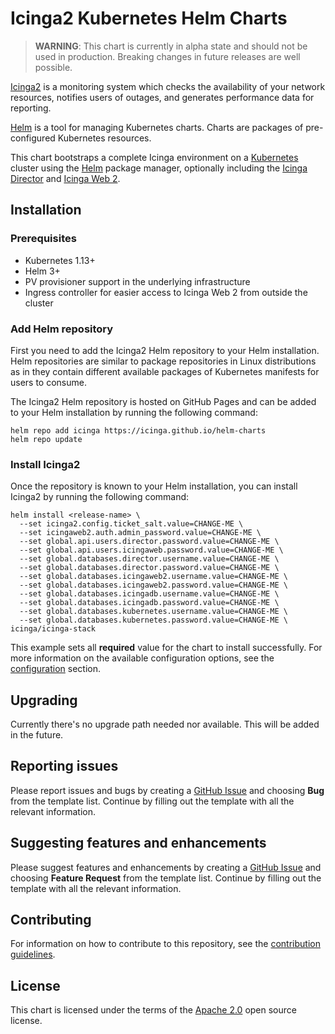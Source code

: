# Icinga2 Kubernetes Helm Charts

> **WARNING**: This chart is currently in alpha state and should not be used in production. Breaking changes in future releases are well possible.

[Icinga2](https://icinga.com) is a monitoring system which checks the availability of your network resources, notifies users of outages, and generates performance data for reporting.

[Helm](https://helm.sh) is a tool for managing Kubernetes charts. Charts are packages of pre-configured Kubernetes resources.

This chart bootstraps a complete Icinga environment on a [Kubernetes](http://kubernetes.io) cluster using the [Helm](https://helm.sh) package manager, optionally including the [Icinga Director](https://icinga.com/docs/director/latest/) and [Icinga Web 2](https://icinga.com/docs/webinterface/latest/).

## Installation

### Prerequisites

- Kubernetes 1.13+
- Helm 3+
- PV provisioner support in the underlying infrastructure
- Ingress controller for easier access to Icinga Web 2 from outside the cluster

### Add Helm repository

First you need to add the Icinga2 Helm repository to your Helm installation. Helm repositories are similar to package repositories in Linux distributions as in they contain different available packages of 
Kubernetes manifests for users to consume.

The Icinga2 Helm repository is hosted on GitHub Pages and can be added to your Helm installation by running the following command:

```console
helm repo add icinga https://icinga.github.io/helm-charts
helm repo update
```

### Install Icinga2

Once the repository is known to your Helm installation, you can install Icinga2 by running the following command:

```console
helm install <release-name> \
  --set icinga2.config.ticket_salt.value=CHANGE-ME \
  --set icingaweb2.auth.admin_password.value=CHANGE-ME \
  --set global.api.users.director.password.value=CHANGE-ME \
  --set global.api.users.icingaweb.password.value=CHANGE-ME \
  --set global.databases.director.username.value=CHANGE-ME \
  --set global.databases.director.password.value=CHANGE-ME \
  --set global.databases.icingaweb2.username.value=CHANGE-ME \
  --set global.databases.icingaweb2.password.value=CHANGE-ME \
  --set global.databases.icingadb.username.value=CHANGE-ME \
  --set global.databases.icingadb.password.value=CHANGE-ME \
  --set global.databases.kubernetes.username.value=CHANGE-ME \
  --set global.databases.kubernetes.password.value=CHANGE-ME \
icinga/icinga-stack
```

This example sets all **required** value for the chart to install successfully. For more information on the available configuration options, see the [configuration](docs/configuration.md#configuration) section.

## Upgrading

Currently there's no upgrade path needed nor available. This will be added in the future.

## Reporting issues

Please report issues and bugs by creating a [GitHub Issue](https://github.com/icinga/helm-charts/issues/new/choose) and choosing **Bug** from the template list.
Continue by filling out the template with all the relevant information.

## Suggesting features and enhancements

Please suggest features and enhancements by creating a [GitHub Issue](https://github.com/icinga/helm-charts/issues/new/choose) and choosing **Feature Request** from the template list.
Continue by filling out the template with all the relevant information.

## Contributing

For information on how to contribute to this repository, see the [contribution guidelines](../../CONTRIBUTING.md).

## License

This chart is licensed under the terms of the [Apache 2.0](../../LICENSE) open source license.
